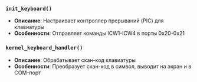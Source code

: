### `init_keyboard()`
- **Описание**: Настраивает контроллер прерываний (PIC) для клавиатуры
- **Особенности**: Отправляет команды ICW1-ICW4 в порты 0x20-0x21

### `kernel_keyboard_handler()`
- **Описание**: Обрабатывает скан-код клавиатуры
- **Особенности**: Преобразует скан-код в символ, выводит на экран и в COM-порт

